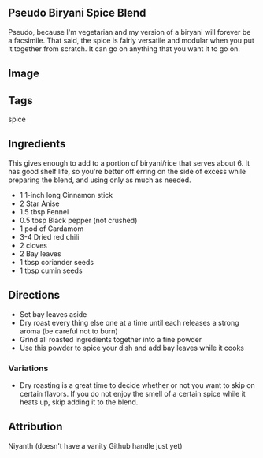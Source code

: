 ## Pseudo Biryani Spice Blend
Pseudo, because I'm vegetarian and my version of a biryani will forever be a facsimile.
That said, the spice is fairly versatile and modular when you put it together from scratch.
It can go on anything that you want it to go on.

## Image

## Tags
spice

## Ingredients
This gives enough to add to a portion of biryani/rice that serves about 6.
It has good shelf life, so you're better off erring on the side of excess while preparing the blend, and using only as much as needed.
- 1 1-inch long Cinnamon stick
- 2 Star Anise
- 1.5 tbsp Fennel
- 0.5 tbsp Black pepper (not crushed)
- 1 pod of Cardamom
- 3-4 Dried red chili
- 2 cloves
- 2 Bay leaves
- 1 tbsp coriander seeds
- 1 tbsp cumin seeds

## Directions
- Set bay leaves aside
- Dry roast every thing else one at a time until each releases a strong aroma
(be careful not to burn)
- Grind all roasted ingredients together into a fine powder
- Use this powder to spice your dish and add bay leaves while it cooks

### Variations
- Dry roasting is a great time to decide whether or not you want to skip on certain flavors. If you do not enjoy the smell of a certain spice while it heats up, skip adding it to the blend.

## Attribution
Niyanth (doesn't have a vanity Github handle just yet)
